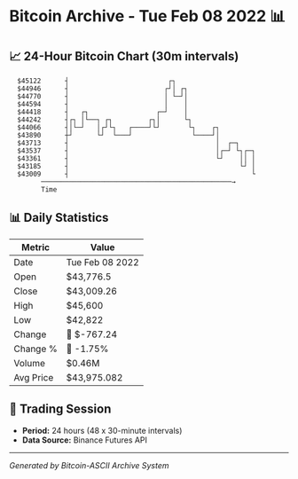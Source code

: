 # Bitcoin Archive - Tue Feb 08 2022 📊

## 📈 24-Hour Bitcoin Chart (30m intervals)

```
  $45122      ┤                         ┌┐                     
  $44946      ┤                        ┌┘│ ┌┐                  
  $44770      ┤                        │ └─┘│                  
  $44594      ┤                        │    │                  
  $44418      ┤   ┌┐                 ┌─┘    │                  
  $44242      ┤┌┐ │└──┐ ┌┐         ┌┐│      └┐                 
  $44066      ┤│└─┘   │┌┘└┐   ┌────┘└┘       └┐    ┌┐          
  $43890      ┼┘      └┘  └───┘               └────┘│          
  $43713      ┤                                     │  ┌─┐     
  $43537      ┤                                     │┌─┘ └┐┌─┐ 
  $43361      ┤                                     └┘    ││ │ 
  $43185      ┤                                           └┘ │ 
  $43009      ┤                                              └ 
        ────────────────────────────────────────────────→
        Time
```

## 📊 Daily Statistics

| Metric | Value |
|--------|-------|
| Date | Tue Feb 08 2022 |
| Open | $43,776.5 |
| Close | $43,009.26 |
| High | $45,600 |
| Low | $42,822 |
| Change | 🔴 $-767.24 |
| Change % | 🔴 -1.75% |
| Volume | $0.46M |
| Avg Price | $43,975.082 |

## 📅 Trading Session

- **Period:** 24 hours (48 x 30-minute intervals)
- **Data Source:** Binance Futures API

---
*Generated by Bitcoin-ASCII Archive System*
